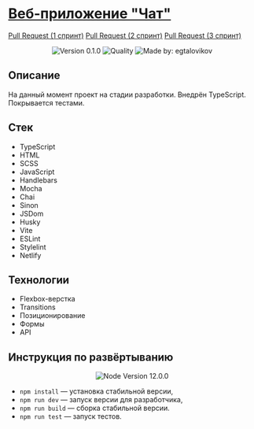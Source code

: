 # [Веб-приложение "Чат"](https://lovely-hummingbird-46dbe8.netlify.app)

[Pull Request (1 спринт)](https://github.com/egtalovikov/middle.messenger.praktikum.yandex/pull/2)
[Pull Request (2 спринт)](https://github.com/egtalovikov/middle.messenger.praktikum.yandex/pull/3)
[Pull Request (3 спринт)](https://github.com/egtalovikov/middle.messenger.praktikum.yandex/pull/4)

<p align="center">
    <img alt="Version 0.1.0" src="https://img.shields.io/badge/version-0.1.0-blue" />
    <img alt="Quality" src="https://img.shields.io/badge/status-development-orange.svg" >
    <img alt="Made by: egtalovikov" src="https://img.shields.io/badge/made%20by-egtalovikov-blue" />
</p>

## Описание

На данный момент проект на стадии разработки. Внедрён TypeScript. Покрывается тестами.

## Стек

* TypeScript
* HTML
* SCSS
* JavaScript
* Handlebars
* Mocha
* Chai
* Sinon
* JSDom
* Husky
* Vite
* ESLint
* Stylelint
* Netlify

## Технологии

* Flexbox-верстка
* Transitions
* Позиционирование
* Формы
* API

## Инструкция по развёртыванию

<p align="center">
    <img alt="Node Version 12.0.0" src="https://img.shields.io/badge/node-v12.0.0-blue" />
</p>

- `npm install` — установка стабильной версии,
- `npm run dev` — запуск версии для разработчика,
- `npm run build` — сборка стабильной версии.
- `npm run test` — запуск тестов.
